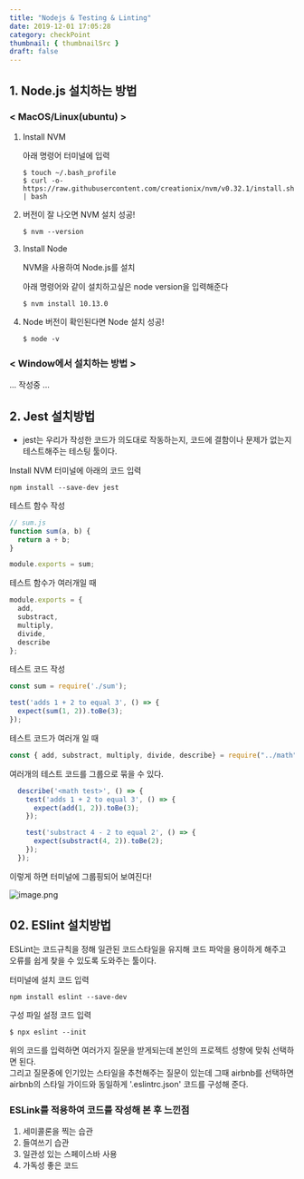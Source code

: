 ```yaml
---
title: "Nodejs & Testing & Linting"
date: 2019-12-01 17:05:28
category: checkPoint
thumbnail: { thumbnailSrc }
draft: false
---
```

## 1. Node.js 설치하는 방법 

### < MacOS/Linux(ubuntu) >

1. Install NVM  

    아래 명령어 터미널에 입력

    ```
    $ touch ~/.bash_profile 
    $ curl -o- https://raw.githubusercontent.com/creationix/nvm/v0.32.1/install.sh | bash
    ```

2. 버전이 잘 나오면 NVM 설치 성공!

    ```
    $ nvm --version
    ```

3. Install Node

    NVM을 사용하여 Node.js를 설치  

    아래 명령어와 같이 설치하고싶은 node version을 입력해준다

    ```
    $ nvm install 10.13.0
    ```

4. Node 버전이 확인된다면 Node 설치 성공!

    ```
    $ node -v
    ```

### < Window에서 설치하는 방법 >
... 작성중 ...


## 2. Jest 설치방법
- jest는 우리가 작성한 코드가 의도대로 작동하는지, 코드에 결함이나 문제가 없는지 테스트해주는 테스팅 툴이다.

Install NVM 터미널에 아래의 코드 입력

```
npm install --save-dev jest
```

테스트 함수 작성

```js
// sum.js
function sum(a, b) {
  return a + b;
}

module.exports = sum;
```

테스트 함수가 여러개일 때

```js
module.exports = {
  add,
  substract,
  multiply,
  divide,
  describe
};
```

테스트 코드 작성

```js
const sum = require('./sum');

test('adds 1 + 2 to equal 3', () => {
  expect(sum(1, 2)).toBe(3);
});
```

테스트 코드가 여러개 일 때

```js
const { add, substract, multiply, divide, describe} = require("../math");
```
  
여러개의 테스트 코드를 그룹으로 묶을 수 있다.

```js
  describe('<math test>', () => {
    test('adds 1 + 2 to equal 3', () => {
      expect(add(1, 2)).toBe(3);
    });

    test('substract 4 - 2 to equal 2', () => {
      expect(substract(4, 2)).toBe(2);
    });
  });
```

이렇게 하면 터미널에 그룹핑되어 보여진다!  

![image.png](https://images.velog.io/post-images/yhe228/10378120-13db-11ea-8094-63df714e4217/image.png)


## 02. ESlint 설치방법

ESLint는 코드규칙을 정해 일관된 코드스타일을 유지해 코드 파악을 용이하게 해주고 오류를 쉽게 찾을 수 있도록 도와주는 툴이다.

터미널에 설치 코드 입력

```
npm install eslint --save-dev
```

구성 파일 설정 코드 입력

```
$ npx eslint --init
```
  
위의 코드를 입력하면 여러가지 질문을 받게되는데 본인의 프로젝트 성향에 맞춰 선택하면 된다.  
그리고 질문중에 인기있는 스타일을 추천해주는 질문이 있는데 그때 airbnb를 선택하면 airbnb의 스타일 가이드와 동일하게 '.eslintrc.json' 코드를 구성해 준다.

### ESLink를 적용하여 코드를 작성해 본 후 느낀점

1. 세미콜론을 찍는 습관
2. 들여쓰기 습관
3. 일관성 있는 스페이스바 사용
4. 가독성 좋은 코드



 



